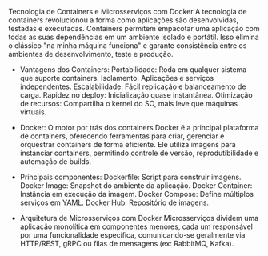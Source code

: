 Tecnologia de Containers e Microsserviços com Docker
A tecnologia de containers revolucionou a forma como aplicações são desenvolvidas, testadas e executadas. Containers permitem empacotar uma aplicação com todas as suas dependências em um ambiente isolado e portátil. Isso elimina o clássico "na minha máquina funciona" e garante consistência entre os ambientes de desenvolvimento, teste e produção.

- Vantagens dos Containers:
Portabilidade: Roda em qualquer sistema que suporte containers.
Isolamento: Aplicações e serviços independentes.
Escalabilidade: Fácil replicação e balanceamento de carga.
Rapidez no deploy: Inicialização quase instantânea.
Otimização de recursos: Compartilha o kernel do SO, mais leve que máquinas virtuais.

- Docker: O motor por trás dos containers
Docker é a principal plataforma de containers, oferecendo ferramentas para criar, gerenciar e orquestrar containers de forma eficiente. Ele utiliza imagens para instanciar containers, permitindo controle de versão, reprodutibilidade e automação de builds.

- Principais componentes:
Dockerfile: Script para construir imagens.
Docker Image: Snapshot do ambiente da aplicação.
Docker Container: Instância em execução da imagem.
Docker Compose: Define múltiplos serviços em YAML.
Docker Hub: Repositório de imagens.

- Arquitetura de Microsserviços com Docker
Microsserviços dividem uma aplicação monolítica em componentes menores, cada um responsável por uma funcionalidade específica, comunicando-se geralmente via HTTP/REST, gRPC ou filas de mensagens (ex: RabbitMQ, Kafka).
